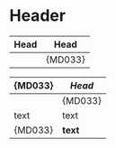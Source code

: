# Header

Head    | Head
--------|------------
<br/>   | {MD033}

{MD033} | <i>Head</i>
--------|------------
<br/>   | {MD033}
text    | text
{MD033} | <b>text</b>
